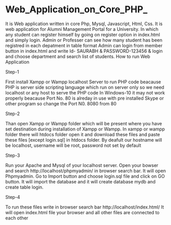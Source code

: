 # Web_Application_on_Core_PHP_

It is Web application written in core Php, Mysql, Javascript, Html, Css.
It is web application for Alumni Management Portal for a University.
In which any student can register himself by going on register option in index.html and simply login.
Admin or Professer can see how many student has been registred in each depatment in table format Admin can login from member button in index.html and write Id- SAURABH & PASSWORD-123456 & login and choose department and search list of students.
How to run Web Application

Step-1

First install Xampp or Wampp localhost Server to run PHP code beacause PHP is server side scripting language which run on server only so we need localhost or any host to serve the PHP code 
In Windows-10 it may not work properly beacause Port No. 80 is alreday in use with pre installed Skype or other program so change the Port N0. 8080 from 80 

Step-2

Than open  Xampp or Wampp folder which will be present where you have set destination during installation of Xampp or Wampp. In xampp or wampp folder there will htdocs folder open it and download these files and paste these files [except login.sql] in htdocs folder. By deafult our hostname will be localhost, username will be root, password not set by default

Step-3

Run your Apache and Mysql of your localhost server. Open your bowser and search http://localhost/phpmyadmin/   in browser search bar. It will open Phpmyadmin. Go to Import button and choose login.sql file and click on GO button. It will import the database and it will create database mydb and create table login.

Step-4

To run these files write in browser search bar http://localhost/index.html/   It will open index.html file your browser and all other files are connected to each other  

